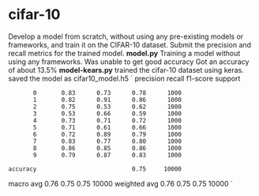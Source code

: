 # cifar-10
Develop a model from scratch, without using any pre-existing
models or frameworks, and train it on the CIFAR-10 dataset. Submit the precision
and recall metrics for the trained model.
**model.py**
Training a model without using any frameworks.
Was unable to get good accuracy
Got an accuracy of about 13.5%
**model-kears.py**
trained the cifar-10 dataset using keras.
saved the model as cifar10_model.h5
`              precision    recall  f1-score   support

           0       0.83      0.73      0.78      1000
           1       0.82      0.91      0.86      1000
           2       0.75      0.53      0.62      1000
           3       0.53      0.66      0.59      1000
           4       0.73      0.71      0.72      1000
           5       0.71      0.61      0.66      1000
           6       0.72      0.89      0.79      1000
           7       0.83      0.77      0.80      1000
           8       0.86      0.85      0.86      1000
           9       0.79      0.87      0.83      1000

    accuracy                           0.75     10000
   macro avg       0.76      0.75      0.75     10000
weighted avg       0.76      0.75      0.75     10000
`
